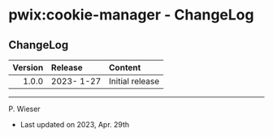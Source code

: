 # pwix:cookie-manager - ChangeLog

## ChangeLog

| Version | Release    | Content |
| ---:    | :---       | :---    |
| 1.0.0   | 2023- 1-27 | Initial release |

---
P. Wieser
- Last updated on 2023, Apr. 29th
